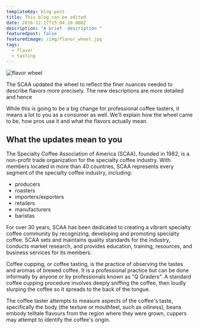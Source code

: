 ```yaml
---
templateKey: blog-post
title: This blog can be edited
date: 2016-12-17T15:04:10.000Z
description: "A brief  description "
featuredpost: false
featuredimage: /img/flavor_wheel.jpg
tags:
  - flavor
  - tasting
---
```

![flavor wheel](/img/flavor_wheel.jpg "Choose a title")

The SCAA updated the wheel to reflect the finer nuances needed to describe flavors more precisely. The new descriptions are more detailed and hence 

While this is going to be a big change for professional coffee tasters, it means a lot to you as a consumer as well. We’ll explain how the wheel came to be, how pros use it and what the flavors actually mean.

## What the updates mean to you

The Specialty Coffee Association of America (SCAA), founded in 1982, is a non-profit trade organization for the specialty coffee industry. With members located in more than 40 countries, SCAA represents every segment of the specialty coffee industry, including:

* producers
* roasters
* importers/exporters
* retailers
* manufacturers
* baristas

For over 30 years, SCAA has been dedicated to creating a vibrant specialty coffee community by recognizing, developing and promoting specialty coffee. SCAA sets and maintains quality standards for the industry, conducts market research, and provides education, training, resources, and business services for its members.

Coffee cupping, or coffee tasting, is the practice of observing the tastes and aromas of brewed coffee. It is a professional practice but can be done informally by anyone or by professionals known as "Q Graders". A standard coffee cupping procedure involves deeply sniffing the coffee, then loudly slurping the coffee so it spreads to the back of the tongue.

The coffee taster attempts to measure aspects of the coffee's taste, specifically the body (the texture or mouthfeel, such as oiliness),  beans embody telltale flavours from the region where they were grown, cuppers may attempt to identify the coffee's origin.